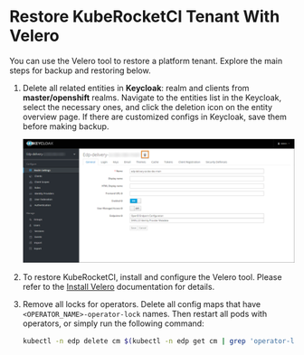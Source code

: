 # Restore KubeRocketCI Tenant With Velero

You can use the Velero tool to restore a platform tenant. Explore the main steps for backup and restoring below.

1. Delete all related entities in **Keycloak**: realm and clients from **master/openshift** realms. Navigate to the entities list in the Keycloak, select the necessary ones, and click the deletion icon on the entity overview page.
    If there are customized configs in Keycloak, save them before making backup.

    ![Remove keycloak realm](../../assets/operator-guide/delete-keycloak-realm.png "Remove keycloak realm")

2. To restore KubeRocketCI, install and configure the Velero tool. Please refer to the [Install Velero](install-velero.md) documentation for details.

3. Remove all locks for operators. Delete all config maps that have `<OPERATOR_NAME>-operator-lock` names. Then restart all pods with operators, or simply run the following command:

    ```bash
    kubectl -n edp delete cm $(kubectl -n edp get cm | grep 'operator-lock' | awk '{print $1}')
    ```
